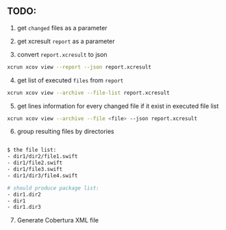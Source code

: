 
## TODO:

1) get `changed` files as a parameter

2) get xcresult `report` as a parameter

3) convert `report.xcresult` to json
```bash
xcrun xcov view --report --json report.xcresult
```

4) get list of executed `files` from `report`
```bash
xcrun xcov view --archive --file-list report.xcresult
```

5) get lines information for every changed file if it exist in executed file list
```bash
xcrun xcov view --archive --file <file> --json report.xcresult
```

6) group resulting files by directories
```bash

$ the file list:
- dir1/dir2/file1.swift
- dir1/file2.swift
- dir1/file3.swift
- dir1/dir3/file4.swift

# should produce package list:
- dir1.dir2
- dir1
- dir1.dir3
```
7) Generate Cobertura XML file
